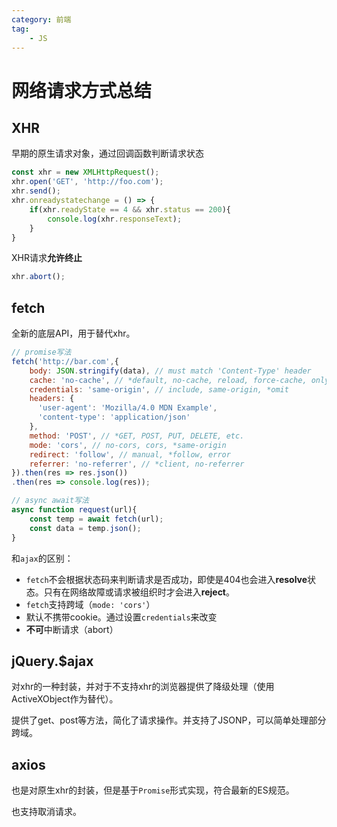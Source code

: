 ```yaml
---
category: 前端
tag:
    - JS
---
```


# 网络请求方式总结

## XHR

早期的原生请求对象，通过回调函数判断请求状态
```js
const xhr = new XMLHttpRequest();
xhr.open('GET', 'http://foo.com');
xhr.send();
xhr.onreadystatechange = () => {
    if(xhr.readyState == 4 && xhr.status == 200){
        console.log(xhr.responseText);
    }
}
```

XHR请求**允许终止**
```js
xhr.abort();
```

## fetch

全新的底层API，用于替代xhr。
```js
// promise写法
fetch('http://bar.com',{
    body: JSON.stringify(data), // must match 'Content-Type' header
    cache: 'no-cache', // *default, no-cache, reload, force-cache, only-if-cached
    credentials: 'same-origin', // include, same-origin, *omit
    headers: {
      'user-agent': 'Mozilla/4.0 MDN Example',
      'content-type': 'application/json'
    },
    method: 'POST', // *GET, POST, PUT, DELETE, etc.
    mode: 'cors', // no-cors, cors, *same-origin
    redirect: 'follow', // manual, *follow, error
    referrer: 'no-referrer', // *client, no-referrer
}).then(res => res.json())
.then(res => console.log(res));

// async await写法
async function request(url){
    const temp = await fetch(url);
    const data = temp.json();
}
```

和`ajax`的区别：
- `fetch`不会根据状态码来判断请求是否成功，即使是404也会进入**resolve**状态。只有在网络故障或请求被组织时才会进入**reject**。
- `fetch`支持跨域（`mode: 'cors'`）
- 默认不携带cookie。通过设置`credentials`来改变
- **不可**中断请求（abort）

## jQuery.$ajax

对xhr的一种封装，并对于不支持xhr的浏览器提供了降级处理（使用ActiveXObject作为替代）。

提供了get、post等方法，简化了请求操作。并支持了JSONP，可以简单处理部分跨域。

## axios

也是对原生xhr的封装，但是基于`Promise`形式实现，符合最新的ES规范。

也支持取消请求。